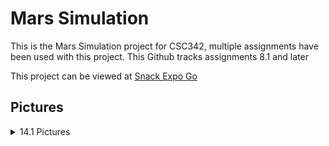 # Mars Simulation
This is the Mars Simulation project for CSC342, multiple assignments have been used with this project. This Github tracks assignments 8.1 and later

This project can be viewed at [Snack Expo Go](https://snack.expo.dev/@pchapman/mars-simulation)
## Pictures
<details>
  <summary>14.1 Pictures</summary>

  ![](./demo/home.png)
  ![](./demo/register.png)
  ![](./demo/register2.png)
  ![](./demo/agree.png)
  ![](./demo/agree2.png)
  ![](./demo/video.png)
  ![](./demo/simulation.png)
  ![](./demo/simulation2.png)
</details>